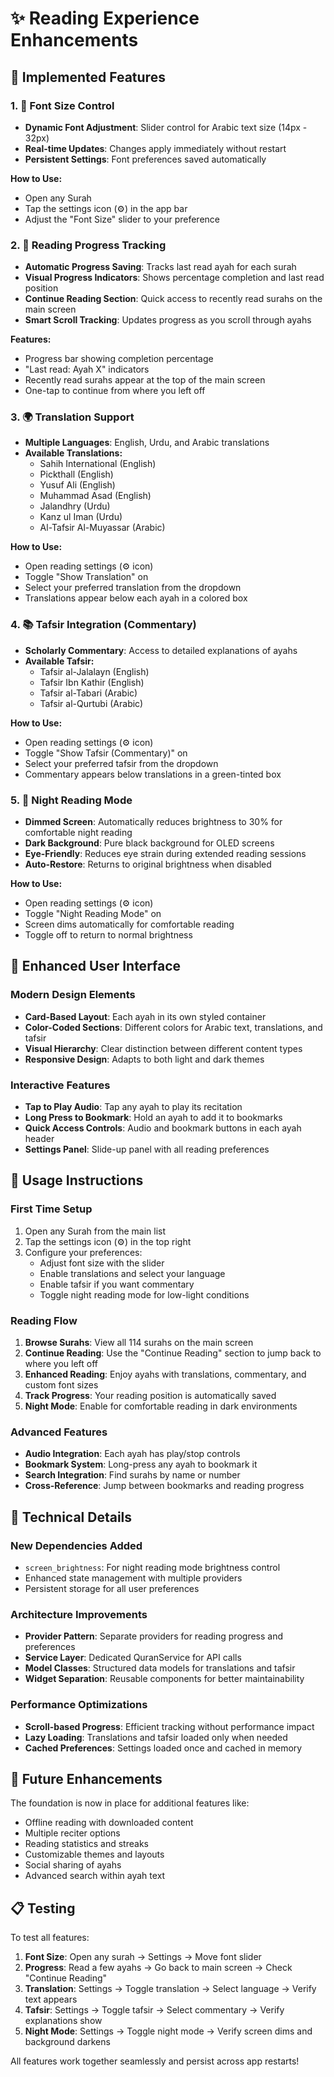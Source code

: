 # ✨ Reading Experience Enhancements

## 🎯 Implemented Features

### 1. 📏 Font Size Control
- **Dynamic Font Adjustment**: Slider control for Arabic text size (14px - 32px)
- **Real-time Updates**: Changes apply immediately without restart
- **Persistent Settings**: Font preferences saved automatically

**How to Use:**
- Open any Surah
- Tap the settings icon (⚙️) in the app bar
- Adjust the "Font Size" slider to your preference

### 2. 📖 Reading Progress Tracking
- **Automatic Progress Saving**: Tracks last read ayah for each surah
- **Visual Progress Indicators**: Shows percentage completion and last read position
- **Continue Reading Section**: Quick access to recently read surahs on the main screen
- **Smart Scroll Tracking**: Updates progress as you scroll through ayahs

**Features:**
- Progress bar showing completion percentage
- "Last read: Ayah X" indicators
- Recently read surahs appear at the top of the main screen
- One-tap to continue from where you left off

### 3. 🌍 Translation Support
- **Multiple Languages**: English, Urdu, and Arabic translations
- **Available Translations:**
  - Sahih International (English)
  - Pickthall (English)
  - Yusuf Ali (English)
  - Muhammad Asad (English)
  - Jalandhry (Urdu)
  - Kanz ul Iman (Urdu)
  - Al-Tafsir Al-Muyassar (Arabic)

**How to Use:**
- Open reading settings (⚙️ icon)
- Toggle "Show Translation" on
- Select your preferred translation from the dropdown
- Translations appear below each ayah in a colored box

### 4. 📚 Tafsir Integration (Commentary)
- **Scholarly Commentary**: Access to detailed explanations of ayahs
- **Available Tafsir:**
  - Tafsir al-Jalalayn (English)
  - Tafsir Ibn Kathir (English)
  - Tafsir al-Tabari (Arabic)
  - Tafsir al-Qurtubi (Arabic)

**How to Use:**
- Open reading settings (⚙️ icon)
- Toggle "Show Tafsir (Commentary)" on
- Select your preferred tafsir from the dropdown
- Commentary appears below translations in a green-tinted box

### 5. 🌙 Night Reading Mode
- **Dimmed Screen**: Automatically reduces brightness to 30% for comfortable night reading
- **Dark Background**: Pure black background for OLED screens
- **Eye-Friendly**: Reduces eye strain during extended reading sessions
- **Auto-Restore**: Returns to original brightness when disabled

**How to Use:**
- Open reading settings (⚙️ icon)
- Toggle "Night Reading Mode" on
- Screen dims automatically for comfortable reading
- Toggle off to return to normal brightness

## 🎨 Enhanced User Interface

### Modern Design Elements
- **Card-Based Layout**: Each ayah in its own styled container
- **Color-Coded Sections**: Different colors for Arabic text, translations, and tafsir
- **Visual Hierarchy**: Clear distinction between different content types
- **Responsive Design**: Adapts to both light and dark themes

### Interactive Features
- **Tap to Play Audio**: Tap any ayah to play its recitation
- **Long Press to Bookmark**: Hold an ayah to add it to bookmarks
- **Quick Access Controls**: Audio and bookmark buttons in each ayah header
- **Settings Panel**: Slide-up panel with all reading preferences

## 📱 Usage Instructions

### First Time Setup
1. Open any Surah from the main list
2. Tap the settings icon (⚙️) in the top right
3. Configure your preferences:
   - Adjust font size with the slider
   - Enable translations and select your language
   - Enable tafsir if you want commentary
   - Toggle night reading mode for low-light conditions

### Reading Flow
1. **Browse Surahs**: View all 114 surahs on the main screen
2. **Continue Reading**: Use the "Continue Reading" section to jump back to where you left off
3. **Enhanced Reading**: Enjoy ayahs with translations, commentary, and custom font sizes
4. **Track Progress**: Your reading position is automatically saved
5. **Night Mode**: Enable for comfortable reading in dark environments

### Advanced Features
- **Audio Integration**: Each ayah has play/stop controls
- **Bookmark System**: Long-press any ayah to bookmark it
- **Search Integration**: Find surahs by name or number
- **Cross-Reference**: Jump between bookmarks and reading progress

## 🔧 Technical Details

### New Dependencies Added
- `screen_brightness`: For night reading mode brightness control
- Enhanced state management with multiple providers
- Persistent storage for all user preferences

### Architecture Improvements
- **Provider Pattern**: Separate providers for reading progress and preferences
- **Service Layer**: Dedicated QuranService for API calls
- **Model Classes**: Structured data models for translations and tafsir
- **Widget Separation**: Reusable components for better maintainability

### Performance Optimizations
- **Scroll-based Progress**: Efficient tracking without performance impact
- **Lazy Loading**: Translations and tafsir loaded only when needed
- **Cached Preferences**: Settings loaded once and cached in memory

## 🚀 Future Enhancements

The foundation is now in place for additional features like:
- Offline reading with downloaded content
- Multiple reciter options
- Reading statistics and streaks
- Customizable themes and layouts
- Social sharing of ayahs
- Advanced search within ayah text

## 📋 Testing

To test all features:
1. **Font Size**: Open any surah → Settings → Move font slider
2. **Progress**: Read a few ayahs → Go back to main screen → Check "Continue Reading"
3. **Translation**: Settings → Toggle translation → Select language → Verify text appears
4. **Tafsir**: Settings → Toggle tafsir → Select commentary → Verify explanations show
5. **Night Mode**: Settings → Toggle night mode → Verify screen dims and background darkens

All features work together seamlessly and persist across app restarts! 